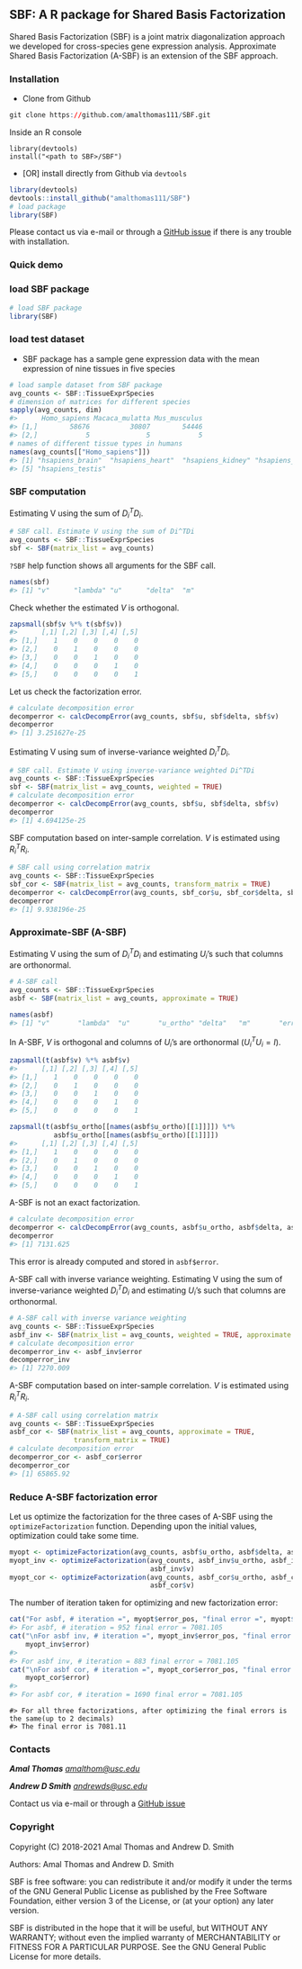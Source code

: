 
<!-- README.md is generated from README.Rmd. Please edit that file -->

## SBF: A R package for Shared Basis Factorization

Shared Basis Factorization (SBF) is a joint matrix diagonalization
approach we developed for cross-species gene expression analysis.
Approximate Shared Basis Factorization (A-SBF) is an extension of the
SBF approach.

### Installation

-   Clone from Github

``` r
git clone https://github.com/amalthomas111/SBF.git
```

Inside an R console

    library(devtools)
    install("<path to SBF>/SBF")

-   \[OR\] install directly from Github via `devtools`

``` r
library(devtools)
devtools::install_github("amalthomas111/SBF")
# load package
library(SBF)
```

Please contact us via e-mail or through a [GitHub
issue](https://github.com/amalthomas111/SBF/issues) if there is any
trouble with installation.

### Quick demo

### load SBF package

``` r
# load SBF package
library(SBF)
```

### load test dataset

-   SBF package has a sample gene expression data with the mean
    expression of nine tissues in five species

``` r
# load sample dataset from SBF package
avg_counts <- SBF::TissueExprSpecies
# dimension of matrices for different species
sapply(avg_counts, dim)
#>      Homo_sapiens Macaca_mulatta Mus_musculus
#> [1,]        58676          30807        54446
#> [2,]            5              5            5
# names of different tissue types in humans
names(avg_counts[["Homo_sapiens"]])
#> [1] "hsapiens_brain"  "hsapiens_heart"  "hsapiens_kidney" "hsapiens_liver" 
#> [5] "hsapiens_testis"
```

### SBF computation

Estimating V using the sum of
*D*<sub>*i*</sub><sup>*T*</sup>*D*<sub>*i*</sub>.

``` r
# SBF call. Estimate V using the sum of Di^TDi
avg_counts <- SBF::TissueExprSpecies
sbf <- SBF(matrix_list = avg_counts)
```

`?SBF` help function shows all arguments for the SBF call.

``` r
names(sbf)
#> [1] "v"      "lambda" "u"      "delta"  "m"
```

Check whether the estimated *V* is orthogonal.

``` r
zapsmall(sbf$v %*% t(sbf$v))
#>      [,1] [,2] [,3] [,4] [,5]
#> [1,]    1    0    0    0    0
#> [2,]    0    1    0    0    0
#> [3,]    0    0    1    0    0
#> [4,]    0    0    0    1    0
#> [5,]    0    0    0    0    1
```

Let us check the factorization error.

``` r
# calculate decomposition error
decomperror <- calcDecompError(avg_counts, sbf$u, sbf$delta, sbf$v)
decomperror
#> [1] 3.251627e-25
```

Estimating V using sum of inverse-variance weighted
*D*<sub>*i*</sub><sup>*T*</sup>*D*<sub>*i*</sub>.

``` r
# SBF call. Estimate V using inverse-variance weighted Di^TDi
avg_counts <- SBF::TissueExprSpecies
sbf <- SBF(matrix_list = avg_counts, weighted = TRUE)
# calculate decomposition error
decomperror <- calcDecompError(avg_counts, sbf$u, sbf$delta, sbf$v)
decomperror
#> [1] 4.694125e-25
```

SBF computation based on inter-sample correlation. *V* is estimated
using *R*<sub>*i*</sub><sup>*T*</sup>*R*<sub>*i*</sub>.

``` r
# SBF call using correlation matrix
avg_counts <- SBF::TissueExprSpecies
sbf_cor <- SBF(matrix_list = avg_counts, transform_matrix = TRUE)
decomperror <- calcDecompError(avg_counts, sbf_cor$u, sbf_cor$delta, sbf_cor$v)
decomperror
#> [1] 9.938196e-25
```

### Approximate-SBF (A-SBF)

Estimating V using the sum of
*D*<sub>*i*</sub><sup>*T*</sup>*D*<sub>*i*</sub> and estimating
*U*<sub>*i*</sub>’s such that columns are orthonormal.

``` r
# A-SBF call
avg_counts <- SBF::TissueExprSpecies
asbf <- SBF(matrix_list = avg_counts, approximate = TRUE)
```

``` r
names(asbf)
#> [1] "v"       "lambda"  "u"       "u_ortho" "delta"   "m"       "error"
```

In A-SBF, *V* is orthogonal and columns of *U*<sub>*i*</sub>’s are
orthonormal (*U*<sub>*i*</sub><sup>*T*</sup>*U*<sub>*i*</sub> = *I*).

``` r
zapsmall(t(asbf$v) %*% asbf$v)
#>      [,1] [,2] [,3] [,4] [,5]
#> [1,]    1    0    0    0    0
#> [2,]    0    1    0    0    0
#> [3,]    0    0    1    0    0
#> [4,]    0    0    0    1    0
#> [5,]    0    0    0    0    1
```

``` r
zapsmall(t(asbf$u_ortho[[names(asbf$u_ortho)[[1]]]]) %*%
           asbf$u_ortho[[names(asbf$u_ortho)[[1]]]])
#>      [,1] [,2] [,3] [,4] [,5]
#> [1,]    1    0    0    0    0
#> [2,]    0    1    0    0    0
#> [3,]    0    0    1    0    0
#> [4,]    0    0    0    1    0
#> [5,]    0    0    0    0    1
```

A-SBF is not an exact factorization.

``` r
# calculate decomposition error
decomperror <- calcDecompError(avg_counts, asbf$u_ortho, asbf$delta, asbf$v)
decomperror
#> [1] 7131.625
```

This error is already computed and stored in `asbf$error`.

A-SBF call with inverse variance weighting. Estimating V using the sum
of inverse-variance weighted
*D*<sub>*i*</sub><sup>*T*</sup>*D*<sub>*i*</sub> and estimating
*U*<sub>*i*</sub>’s such that columns are orthonormal.

``` r
# A-SBF call with inverse variance weighting
avg_counts <- SBF::TissueExprSpecies
asbf_inv <- SBF(matrix_list = avg_counts, weighted = TRUE, approximate = TRUE)
# calculate decomposition error
decomperror_inv <- asbf_inv$error
decomperror_inv
#> [1] 7270.009
```

A-SBF computation based on inter-sample correlation. *V* is estimated
using *R*<sub>*i*</sub><sup>*T*</sup>*R*<sub>*i*</sub>.

``` r
# A-SBF call using correlation matrix
avg_counts <- SBF::TissueExprSpecies
asbf_cor <- SBF(matrix_list = avg_counts, approximate = TRUE,
                transform_matrix = TRUE)
# calculate decomposition error
decomperror_cor <- asbf_cor$error
decomperror_cor
#> [1] 65865.92
```

### Reduce A-SBF factorization error

Let us optimize the factorization for the three cases of A-SBF using the
`optimizeFactorization` function. Depending upon the initial values,
optimization could take some time.

``` r
myopt <- optimizeFactorization(avg_counts, asbf$u_ortho, asbf$delta, asbf$v)
myopt_inv <- optimizeFactorization(avg_counts, asbf_inv$u_ortho, asbf_inv$delta,
                                   asbf_inv$v)
myopt_cor <- optimizeFactorization(avg_counts, asbf_cor$u_ortho, asbf_cor$delta,
                                   asbf_cor$v)
```

The number of iteration taken for optimizing and new factorization
error:

``` r
cat("For asbf, # iteration =", myopt$error_pos, "final error =", myopt$error)
#> For asbf, # iteration = 952 final error = 7081.105
cat("\nFor asbf inv, # iteration =", myopt_inv$error_pos, "final error =",
    myopt_inv$error)
#> 
#> For asbf inv, # iteration = 883 final error = 7081.105
cat("\nFor asbf cor, # iteration =", myopt_cor$error_pos, "final error =",
    myopt_cor$error)
#> 
#> For asbf cor, # iteration = 1690 final error = 7081.105
```

    #> For all three factorizations, after optimizing the final errors is the same(up to 2 decimals)
    #> The final error is 7081.11

### Contacts

***Amal Thomas*** *<amalthom@usc.edu>*

***Andrew D Smith*** *<andrewds@usc.edu>*

Contact us via e-mail or through a [GitHub
issue](https://github.com/amalthomas111/SBF/issues)

### Copyright

Copyright (C) 2018-2021 Amal Thomas and Andrew D. Smith

Authors: Amal Thomas and Andrew D. Smith

SBF is free software: you can redistribute it and/or modify it under the
terms of the GNU General Public License as published by the Free
Software Foundation, either version 3 of the License, or (at your
option) any later version.

SBF is distributed in the hope that it will be useful, but WITHOUT ANY
WARRANTY; without even the implied warranty of MERCHANTABILITY or
FITNESS FOR A PARTICULAR PURPOSE. See the GNU General Public License for
more details.
